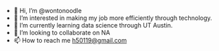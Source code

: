 - 👋 Hi, I’m @wontonoodle
- 👀 I’m interested in making my job more efficiently through technology.
- 🌱 I’m currently learning data science through UT Austin.
- 💞️ I’m looking to collaborate on NA
- 📫 How to reach me h50119@gmail.com

<!---
wontonoodle/wontonoodle is a ✨ special ✨ repository because its `README.md` (this file) appears on your GitHub profile.
You can click the Preview link to take a look at your changes.
--->
